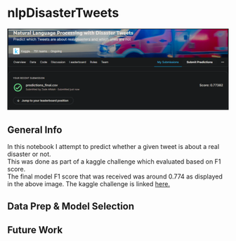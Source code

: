 # nlpDisasterTweets
![img](https://github.com/zadealfalah/nlpDisasterTweets/blob/main/kaggle_submission.PNG)

## General Info
In this notebook I attempt to predict whether a given tweet is about a real disaster or not.  
This was done as part of a kaggle challenge which evaluated based on F1 score.  
The final model F1 score that was received was around 0.774 as displayed in the above image.
The kaggle challenge is linked [here.](https://www.kaggle.com/competitions/nlp-getting-started/overview/description)

## Data Prep & Model Selection

## Future Work
